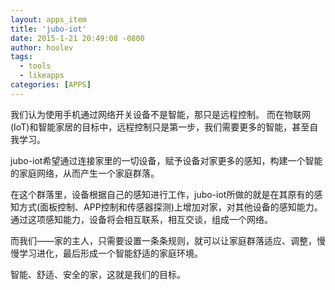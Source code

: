 ```yaml
---
layout: apps_item
title: 'jubo-iot'
date: 2015-1-21 20:49:08 -0800
author: hoolev 
tags: 
  - tools
  - likeapps
categories: [APPS]
---
```


我们认为使用手机通过网络开关设备不是智能，那只是远程控制。
而在物联网(IoT)和智能家居的目标中，远程控制只是第一步，我们需要更多的智能，甚至自我学习。

jubo-iot希望通过连接家里的一切设备，赋予设备对家更多的感知，构建一个智能的家庭网络，从而产生一个家庭群落。

在这个群落里，设备根据自己的感知进行工作，jubo-iot所做的就是在其原有的感知方式(面板控制、APP控制和传感器探测)上增加对家，对其他设备的感知能力。
通过这项感知能力，设备将会相互联系，相互交谈，组成一个网络。

而我们——家的主人，只需要设置一条条规则，就可以让家庭群落适应、调整，慢慢学习进化，最后形成一个智能舒适的家庭环境。

智能、舒适、安全的家，这就是我们的目标。
